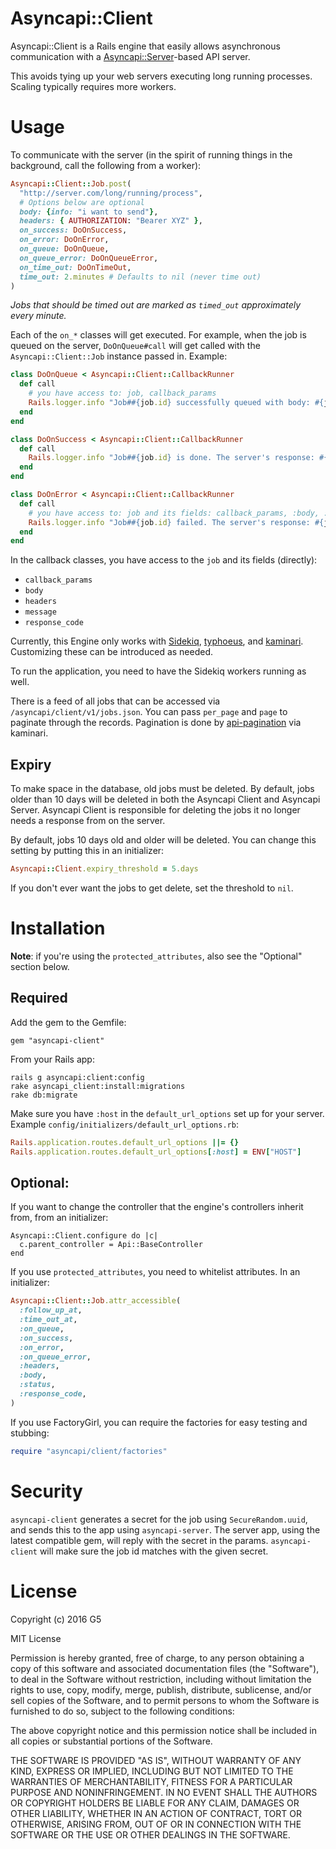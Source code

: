 # Asyncapi::Client

Asyncapi::Client is a Rails engine that easily allows asynchronous communication with a [Asyncapi::Server](https://github.com/G5/asyncapi-server)-based API server.

This avoids tying up your web servers executing long running processes. Scaling typically requires more workers.

# Usage

To communicate with the server (in the spirit of running things in the background, call the following from a worker):

```ruby
Asyncapi::Client::Job.post(
  "http://server.com/long/running/process",
  # Options below are optional
  body: {info: "i want to send"},
  headers: { AUTHORIZATION: "Bearer XYZ" },
  on_success: DoOnSuccess,
  on_error: DoOnError,
  on_queue: DoOnQueue,
  on_queue_error: DoOnQueueError,
  on_time_out: DoOnTimeOut,
  time_out: 2.minutes # Defaults to nil (never time out)
)
```

*Jobs that should be timed out are marked as `timed_out` approximately every minute.*

Each of the `on_*` classes will get executed. For example, when the job is queued on the server, `DoOnQueue#call` will get called with the `Asyncapi::Client::Job` instance passed in. Example:

```ruby
class DoOnQueue < Asyncapi::Client::CallbackRunner
  def call
    # you have access to: job, callback_params
    Rails.logger.info "Job##{job.id} successfully queued with body: #{job.body}"
  end
end

class DoOnSuccess < Asyncapi::Client::CallbackRunner
  def call
    Rails.logger.info "Job##{job.id} is done. The server's response: #{job.message}"
  end
end

class DoOnError < Asyncapi::Client::CallbackRunner
  def call
    # you have access to: job and its fields: callback_params, :body, :headers, :message, :response_code
    Rails.logger.info "Job##{job.id} failed. The server's response: #{job.message}"
  end
end
```

In the callback classes, you have access to the `job` and its fields (directly):

- `callback_params`
- `body`
- `headers`
- `message`
- `response_code`

Currently, this Engine only works with [Sidekiq](http://sidekiq.org), [typhoeus](https://github.com/typhoeus/typhoeus), and [kaminari](https://github.com/amatsuda/kaminari). Customizing these can be introduced as needed.

To run the application, you need to have the Sidekiq workers running as well.

There is a feed of all jobs that can be accessed via `/asyncapi/client/v1/jobs.json`. You can pass `per_page` and `page` to paginate through the records. Pagination is done by [api-pagination](https://github.com/davidcelis/api-pagination) via kaminari.

## Expiry

To make space in the database, old jobs must be deleted. By default, jobs older than 10 days will be deleted in both the Asyncapi Client and Asyncapi Server. Asyncapi Client is responsible for deleting the jobs it no longer needs a response from on the server.

By default, jobs 10 days old and older will be deleted. You can change this setting by putting this in an initializer:

```ruby
Asyncapi::Client.expiry_threshold = 5.days
```

If you don't ever want the jobs to get delete, set the threshold to `nil`.

# Installation

**Note**: if you're using the `protected_attributes`, also see the "Optional" section below.

## Required

Add the gem to the Gemfile:

```
gem "asyncapi-client"
```

From your Rails app:

```
rails g asyncapi:client:config
rake asyncapi_client:install:migrations
rake db:migrate
```

Make sure you have `:host` in the `default_url_options` set up for your server. Example `config/initializers/default_url_options.rb`:

```ruby
Rails.application.routes.default_url_options ||= {}
Rails.application.routes.default_url_options[:host] = ENV["HOST"]
```

## Optional:

If you want to change the controller that the engine's controllers inherit from, from an initializer:

```
Asyncapi::Client.configure do |c|
  c.parent_controller = Api::BaseController
end
```

If you use `protected_attributes`, you need to whitelist attributes. In an initializer:

```ruby
Asyncapi::Client::Job.attr_accessible(
  :follow_up_at,
  :time_out_at,
  :on_queue,
  :on_success,
  :on_error,
  :on_queue_error,
  :headers,
  :body,
  :status,
  :response_code,
)
```

If you use FactoryGirl, you can require the factories for easy testing and stubbing:

```ruby
require "asyncapi/client/factories"
```

# Security

`asyncapi-client` generates a secret for the job using `SecureRandom.uuid`, and sends this to the app using `asyncapi-server`. The server app, using the latest compatible gem, will reply with the secret in the params. `asyncapi-client` will make sure the job id matches with the given secret.

# License

Copyright (c) 2016 G5

MIT License

Permission is hereby granted, free of charge, to any person obtaining a copy of this software and associated documentation files (the "Software"), to deal in the Software without restriction, including without limitation the rights to use, copy, modify, merge, publish, distribute, sublicense, and/or sell copies of the Software, and to permit persons to whom the Software is furnished to do so, subject to the following conditions:

The above copyright notice and this permission notice shall be included in all copies or substantial portions of the Software.

THE SOFTWARE IS PROVIDED "AS IS", WITHOUT WARRANTY OF ANY KIND, EXPRESS OR IMPLIED, INCLUDING BUT NOT LIMITED TO THE WARRANTIES OF MERCHANTABILITY, FITNESS FOR A PARTICULAR PURPOSE AND NONINFRINGEMENT. IN NO EVENT SHALL THE AUTHORS OR COPYRIGHT HOLDERS BE LIABLE FOR ANY CLAIM, DAMAGES OR OTHER LIABILITY, WHETHER IN AN ACTION OF CONTRACT, TORT OR OTHERWISE, ARISING FROM, OUT OF OR IN CONNECTION WITH THE SOFTWARE OR THE USE OR OTHER DEALINGS IN THE SOFTWARE.
